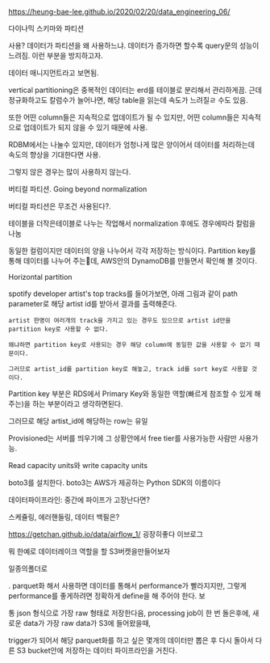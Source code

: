 https://heung-bae-lee.github.io/2020/02/20/data_engineering_06/





다이나믹 스키마와 파티션


사용? 데이터가 파티션을 왜 사용하느냐. 데이터가 증가하면 할수록 query문의 성능이 느려짐. 이런 부분을 방지하고자.


데이터 매니지먼트라고 보면됨. 

vertical partitioning은 중복적인 데이터는 erd를 테이블로 분리해서 관리하게끔. 근데 정규화하고도 칼럼수가 늘어나면, 해당 table을 읽는데 속도가 느려질ㄹ 수도 있음.


또한 어떤 column들은 지속적으로 업데이트가 될 수 있지만, 어떤 column들은 지속적으로 업데이트가 되지 않을 수 있기 때문에 사용.

RDBM에서는 나눌수 있지만, 데이터가 엄청나게 많은 양이어서 데이터를 처리하는데 속도의 향상을 기대한다면 사용.

그렇지 않은 경우는 많이 사용하지 않는다.


버티컬 파티션. Going beyond normalization

버티컬 파티션은 무조건 사용된다?.

테이블을 더작은테이블로 나누는 작업해서 normalization 후에도 경우에따라 칼럼을 나눔


동일한 컬럼이지만 데이터의 양을 나누어서 각각 저장하는 방식이다. Partition key를 통해 데이터를 나누어 주는데, AWS안의 DynamoDB를 만들면서 확인해 볼 것이다.

Horizontal partition

spotify developer artist's top tracks를 들어가보면, 아래 그림과 같이 path parameter로 해당 artist id를 받아서 결과를 출력해준다.

```
artist 한명이 여러개의 track을 가지고 있는 경우도 있으므로 artist id만을 partition key로 사용할 수 없다. 

왜냐하면 partition key로 사용되는 경우 해당 column에 동일한 값을 사용할 수 없기 때문이다.

그러므로 artist_id를 partition key로 해놓고, track id를 sort key로 사용할 것이다.

```

 Partition key 부분은 RDS에서 Primary Key와 동일한 역할(빠르게 참조할 수 있게 해주는)을 하는 부분이라고 생각하면된다. 
 
 그러므로 해당 artist_id에 해당하는 row는 유일


Provisioned는 서버를 띄우기에 그 상황안에서 free tier를 사용가능한 사람만 사용가능.



Read capacity units와 write capacity units


 boto3를 설치한다. boto3는 AWS가 제공하는 Python SDK의 이름이다
 
 
 
 데이터파이프라인: 중간에 파이프가 고장난다면?
 
 스케쥴링, 에러핸들링, 데이터 백필은?
 
 https://getchan.github.io/data/airflow_1/
 굉장히좋다 이브로그
 

 뭐 한예로 데이터레이크 역할을 할 S3버켓을만들어보자
 
 일종의폴더로
 
 
 
 . parquet화 해서 사용하면 데이터를 통해서 performance가 빨라지지만, 그렇게 performance를 좋게하려면 정확하게 define을 해 주어야 한다. 보
 
 
 통 json 형식으로 가장 raw 형태로 저장한다음, processing job이 한 번 돌은후에, 새로운 data가 가장 raw data가 S3에 들어왔을때, 
 
 trigger가 되어서 해당 parquet화를 하고 싶은 몇개의 데이터만 뽑은 후 다시 돌아서 다른 S3 bucket안에 저장하는 데이터 파이프라인을 거친다.
